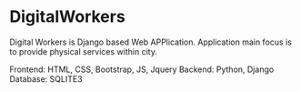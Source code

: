 # DigitalWorkers
Digital Workers is Django based Web APPlication. Application main focus is to provide physical services within city.

Frontend: HTML, CSS, Bootstrap, JS, Jquery
Backend: Python, Django
Database: SQLITE3

